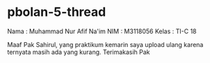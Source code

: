 # pbolan-5-thread
Nama  : Muhammad Nur Afif Na'im
NIM   : M3118056
Kelas : TI-C 18

Maaf Pak Sahirul, yang praktikum kemarin saya upload ulang karena ternyata masih ada yang kurang. Terimakasih Pak
